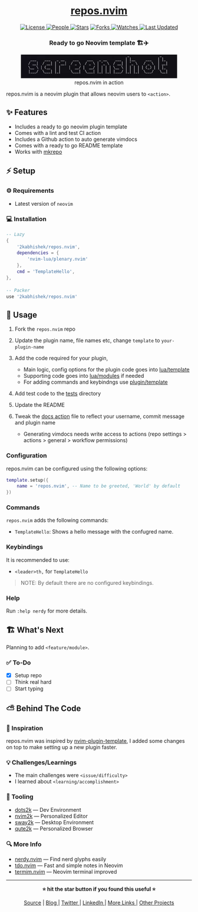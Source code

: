<div align = "center">

<h1><a href="https://github.com/2kabhishek/repos.nvim">repos.nvim</a></h1>

<a href="https://github.com/2KAbhishek/repos.nvim/blob/main/LICENSE">
<img alt="License" src="https://img.shields.io/github/license/2kabhishek/repos.nvim?style=flat&color=eee&label="> </a>

<a href="https://github.com/2KAbhishek/repos.nvim/graphs/contributors">
<img alt="People" src="https://img.shields.io/github/contributors/2kabhishek/repos.nvim?style=flat&color=ffaaf2&label=People"> </a>

<a href="https://github.com/2KAbhishek/repos.nvim/stargazers">
<img alt="Stars" src="https://img.shields.io/github/stars/2kabhishek/repos.nvim?style=flat&color=98c379&label=Stars"></a>

<a href="https://github.com/2KAbhishek/repos.nvim/network/members">
<img alt="Forks" src="https://img.shields.io/github/forks/2kabhishek/repos.nvim?style=flat&color=66a8e0&label=Forks"> </a>

<a href="https://github.com/2KAbhishek/repos.nvim/watchers">
<img alt="Watches" src="https://img.shields.io/github/watchers/2kabhishek/repos.nvim?style=flat&color=f5d08b&label=Watches"> </a>

<a href="https://github.com/2KAbhishek/repos.nvim/pulse">
<img alt="Last Updated" src="https://img.shields.io/github/last-commit/2kabhishek/repos.nvim?style=flat&color=e06c75&label="> </a>

<h3>Ready to go Neovim template 🏗️✈️</h3>

<figure>
  <img src="doc/images/screenshot.png" alt="repos.nvim in action">
  <br/>
  <figcaption>repos.nvim in action</figcaption>
</figure>

</div>

repos.nvim is a neovim plugin that allows neovim users to `<action>`.

## ✨ Features

- Includes a ready to go neovim plugin template
- Comes with a lint and test CI action
- Includes a Github action to auto generate vimdocs
- Comes with a ready to go README template
- Works with [mkrepo](https://github.com/2kabhishek/mkrepo)

## ⚡ Setup

### ⚙️ Requirements

- Latest version of `neovim`

### 💻 Installation

```lua
-- Lazy
{
    '2kabhishek/repos.nvim',
    dependencies = {
        'nvim-lua/plenary.nvim'
    },
    cmd = 'TemplateHello',
},

-- Packer
use '2kabhishek/repos.nvim'

```

## 🚀 Usage

1. Fork the `repos.nvim` repo
2. Update the plugin name, file names etc, change `template` to `your-plugin-name`
3. Add the code required for your plugin,

   - Main logic, config options for the plugin code goes into [lua/template](./lua/template.lua)
   - Supporting code goes into [lua/modules](./lua/template/) if needed
   - For adding commands and keybindngs use [plugin/template](./plugin/template.lua)
4. Add test code to the [tests](./tests/template) directory
5. Update the README
6. Tweak the [docs action](./.github/workflows/docs.yml) file to reflect your username, commit message and plugin name

   - Generating vimdocs needs write access to actions (repo settings > actions > general > workflow permissions)

### Configuration

repos.nvim can be configured using the following options:

```lua
template.setup({
    name = 'repos.nvim', -- Name to be greeted, 'World' by default
})
```

### Commands

`repos.nvim` adds the following commands:

- `TemplateHello`: Shows a hello message with the confugred name.

### Keybindings

It is recommended to use:

- `<leader>th,` for `TemplateHello`

> NOTE: By default there are no configured keybindings.

### Help

Run `:help nerdy` for more details.

## 🏗️ What's Next

Planning to add `<feature/module>`.

### ✅ To-Do

- [x] Setup repo
- [ ] Think real hard
- [ ] Start typing

## ⛅ Behind The Code

### 🌈 Inspiration

repos.nvim was inspired by [nvim-plugin-template](https://github.com/ellisonleao/nvim-plugin-template), I added some changes on top to make setting up a new plugin faster.

### 💡 Challenges/Learnings

- The main challenges were `<issue/difficulty>`
- I learned about `<learning/accomplishment>`

### 🧰 Tooling

- [dots2k](https://github.com/2kabhishek/dots2k) — Dev Environment
- [nvim2k](https://github.com/2kabhishek/nvim2k) — Personalized Editor
- [sway2k](https://github.com/2kabhishek/sway2k) — Desktop Environment
- [qute2k](https://github.com/2kabhishek/qute2k) — Personalized Browser

### 🔍 More Info

- [nerdy.nvim](https://github.com/2kabhishek/nerdy.nevim) — Find nerd glyphs easily
- [tdo.nvim](https://github.com/2KAbhishek/tdo.nvim) — Fast and simple notes in Neovim
- [termim.nvim](https://github.com/2kabhishek/termim,nvim) — Neovim terminal improved

<hr>

<div align="center">

<strong>⭐ hit the star button if you found this useful ⭐</strong><br>

<a href="https://github.com/2KAbhishek/repos.nvim">Source</a>
| <a href="https://2kabhishek.github.io/blog" target="_blank">Blog </a>
| <a href="https://twitter.com/2kabhishek" target="_blank">Twitter </a>
| <a href="https://linkedin.com/in/2kabhishek" target="_blank">LinkedIn </a>
| <a href="https://2kabhishek.github.io/links" target="_blank">More Links </a>
| <a href="https://2kabhishek.github.io/projects" target="_blank">Other Projects </a>

</div>
